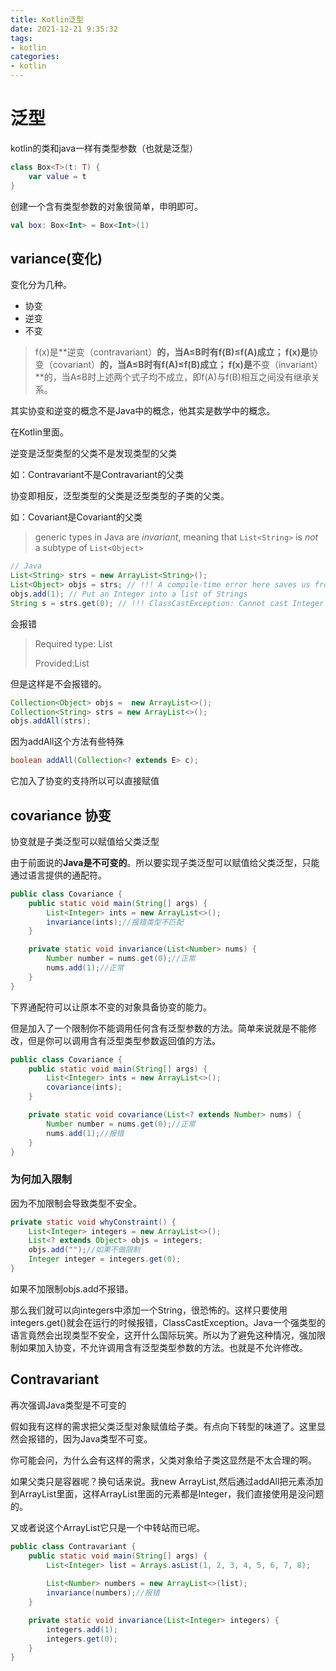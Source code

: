 ```yaml
---
title: Kotlin泛型
date: 2021-12-21 9:35:32
tags:
- kotlin
categories:
- kotlin
---
```






# 泛型

kotlin的类和java一样有类型参数（也就是泛型）

```kotlin
class Box<T>(t: T) {
    var value = t
}
```

创建一个含有类型参数的对象很简单，申明即可。

```kotlin
val box: Box<Int> = Box<Int>(1)
```



## variance(变化)

变化分为几种。

- 协变
- 逆变
- 不变



>  f(x)是**逆变（contravariant）**的，当A≤B时有f(B)≤f(A)成立；
>  f(x)是**协变（covariant）**的，当A≤B时有f(A)≤f(B)成立；
>  f(x)是**不变（invariant）**的，当A≤B时上述两个式子均不成立，即f(A)与f(B)相互之间没有继承关系。

其实协变和逆变的概念不是Java中的概念，他其实是数学中的概念。

在Kotlin里面。

逆变是泛型类型的父类不是发现类型的父类

如：Contravariant<Object>不是Contravariant<Number>的父类

协变即相反，泛型类型的父类是泛型类型的子类的父类。

如：Covariant<Object>是Covariant<Number>的父类



> generic types in Java are *invariant*, meaning that `List<String>` is *not* a subtype of `List<Object>`

```java
// Java
List<String> strs = new ArrayList<String>();
List<Object> objs = strs; // !!! A compile-time error here saves us from a runtime exception later.
objs.add(1); // Put an Integer into a list of Strings
String s = strs.get(0); // !!! ClassCastException: Cannot cast Integer to String
```

会报错

> Required type: List
>
> Provided:List

但是这样是不会报错的。

```java
Collection<Object> objs =  new ArrayList<>();
Collection<String> strs = new ArrayList<>();
objs.addAll(strs);
```

因为addAll这个方法有些特殊

```java
boolean addAll(Collection<? extends E> c);
```

它加入了协变的支持所以可以直接赋值



## covariance 协变

协变就是子类泛型可以赋值给父类泛型

由于前面说的**Java是不可变的**。所以要实现子类泛型可以赋值给父类泛型，只能通过语言提供的通配符。

```java
public class Covariance {
    public static void main(String[] args) {
        List<Integer> ints = new ArrayList<>();
        invariance(ints);//报错类型不匹配
    }

    private static void invariance(List<Number> nums) {
        Number number = nums.get(0);//正常
        nums.add(1);//正常
    }
}
```

下界通配符可以让原本不变的对象具备协变的能力。

但是加入了一个限制你不能调用任何含有泛型参数的方法。简单来说就是不能修改，但是你可以调用含有泛型类型参数返回值的方法。

```java
public class Covariance {
    public static void main(String[] args) {
        List<Integer> ints = new ArrayList<>();
        covariance(ints);
    }

    private static void covariance(List<? extends Number> nums) {
        Number number = nums.get(0);//正常
        nums.add(1);//报错
    }
}
```

### 为何加入限制

因为不加限制会导致类型不安全。

```java
private static void whyConstraint() {
    List<Integer> integers = new ArrayList<>();
    List<? extends Object> objs = integers;
    objs.add("");//如果不做限制
    Integer integer = integers.get(0);
}
```

如果不加限制objs.add不报错。

那么我们就可以向integers中添加一个String，很恐怖的。这样只要使用integers.get()就会在运行的时候报错，ClassCastException。Java一个强类型的语言竟然会出现类型不安全，这开什么国际玩笑。所以为了避免这种情况，强加限制如果加入协变，不允许调用含有泛型类型参数的方法。也就是不允许修改。



## Contravariant

再次强调Java类型是不可变的

假如我有这样的需求把父类泛型对象赋值给子类。有点向下转型的味道了。这里显然会报错的，因为Java类型不可变。



你可能会问，为什么会有这样的需求，父类对象给子类这显然是不太合理的啊。

如果父类只是容器呢？换句话来说。我new ArrayList<Integer>,然后通过addAll把元素添加到ArrayList<Number>里面，这样ArrayList<Number>里面的元素都是Integer，我们直接使用是没问题的。

又或者说这个ArrayList<Integer>它只是一个中转站而已呢。

```java
public class Contravariant {
    public static void main(String[] args) {
        List<Integer> list = Arrays.asList(1, 2, 3, 4, 5, 6, 7, 8);
        
        List<Number> numbers = new ArrayList<>(list);
        invariance(numbers);//报错
    }

    private static void invariance(List<Integer> integers) {
        integers.add(1);
        integers.get(0);
    }
}
```
